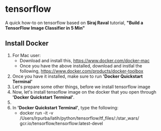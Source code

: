 # tensorflow

A quick how-to on tensorflow based on **Siraj Raval** tutorial, **"Build a TensorFlow Image Classifier in 5 Min"**

## Install Docker
1. For Mac user:
    * Download and install this, https://www.docker.com/docker-mac
    * Once you have the above installed, download and instlal the following, https://www.docker.com/products/docker-toolbox
2. Once you have it installed, make sure to run **'Docker Quickstart Terminal'**
3. Let's prepare some other things, before we install tensorflow image 
3. Now, let's install tensoflow image on the docker that you open through **'Docker Quickstart Terminal'**.
4. 
4. In **'Docker Quickstart Terminal'**, type the following:
    * docker run -it -v /Users/lrpurba/latih/python/tensorflow/tf_files/:/star_wars/  gcr.io/tensorflow/tensorflow:latest-devel
